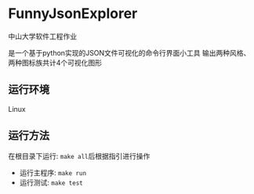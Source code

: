 # FunnyJsonExplorer

中山大学软件工程作业

是一个基于python实现的JSON文件可视化的命令行界面小工具
输出两种风格、两种图标族共计4个可视化图形

## 运行环境
Linux

## 运行方法
在根目录下运行: `make all`后根据指引进行操作
- 运行主程序: `make run`
- 运行测试: `make test`
